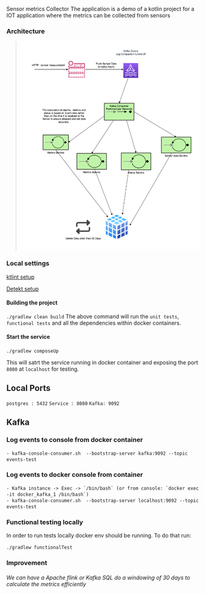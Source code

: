 Sensor metrics Collector
The application is a demo of a kotlin project for a IOT application where the metrics can be collected from sensors

### Architecture
> ![Pipeline](resources/metrics-collector.png)
### Local settings
[ktlint setup](https://ktlint.github.io/#getting-started)

[Detekt setup](https://arturbosch.github.io/detekt/cli.html)

#### Building the project
`./gradlew clean build`
The above command will run the `unit tests`, `functional tests` and all the dependencies within docker containers.

#### Start the service
`./gradlew composeUp`

This will satrt the service running in docker container and exposing the port `8080` at `localhost` for testing.

## Local Ports
`postgres : 5432`
`Service : 8080`
`Kafka: 9092`


## Kafka

### Log events to console from docker container
    - kafka-console-consumer.sh  --bootstrap-server kafka:9092 --topic events-test

### Log events to docker console from container 
    - Kafka instance -> Exec -> `/bin/bash` (or from console: `docker exec -it docker_kafka_1 /bin/bash`)
    - kafka-console-consumer.sh  --bootstrap-server localhost:9092 --topic events-test

### Functional testing locally

In order to run tests locally docker env should be running. To do that run:
    
    ./gradlew functionalTest
### Improvement
###### We can have a Apache flink or Kafka SQL do a windowing of 30 days to calculate the metrics efficiently
